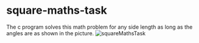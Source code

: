 # square-maths-task
The c program solves this math problem for any side length as long as the angles are as shown in the picture. ![squareMathsTask](https://github.com/DavyySz/square-maths-task/assets/148661639/f7d75e17-544e-4562-9f1f-294974d92dbe)
